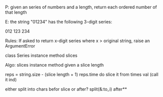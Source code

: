 P:
given an series of numbers and a length, return each ordered number of that length

E: the string "01234" has the following 3-digit series:

012
123
234

Rules:
If asked to return x-digit series where x > original string, raise an ArgumentError

class Series
instance method   slices

Algo:
slices instance method
  given a slice length
  
  reps = string.size - (slice length + 1)
  reps.time do slice it from times val (call it ind) 



  either split into chars befor slice or after? split(&:to_i) after**
